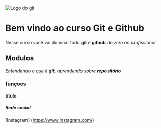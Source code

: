![Logo do git](https://pixabay.com/pt/vectors/bolha-cor-local-logotipo-arte-1692452/)

# Bem vindo ao curso Git e Github
Nesse curso você vai dominar todo **git** e **github** _do zero ao profissional_

## Modulos
_Entendendo o que é **git**, aprendendo sobre **repositório**_

### funçoes

#### titulo

##### Rede social
[Instagram] (https://www.instagram.com/)